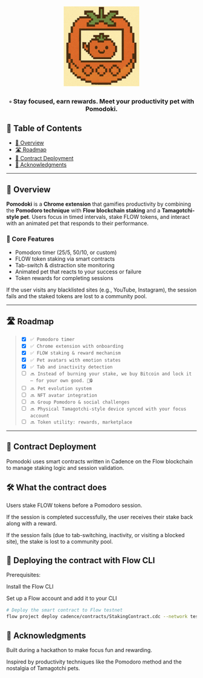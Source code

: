 <div align="center">
  <h1 align="center">
    <img src="https://raw.githubusercontent.com/letpires/Pomodoki/main/public/images/avatar.png" width="200" />
  </h1> 
  <h3>◦ Stay focused, earn rewards. Meet your productivity pet with Pomodoki.</h3>
</div>

## 📖 Table of Contents

- [📍 Overview](#-overview)
- [🛣 Roadmap](#-roadmap) 
- [🎯 Contract Deployment](#-contract-deployment)
- [🙏 Acknowledgments](#acknowledgments)

---

## 📍 Overview

**Pomodoki** is a **Chrome extension** that gamifies productivity by combining the **Pomodoro technique** with **Flow blockchain staking** and a **Tamagotchi-style pet**. Users focus in timed intervals, stake FLOW tokens, and interact with an animated pet that responds to their performance.

### 🧩 Core Features

- Pomodoro timer (25/5, 50/10, or custom)
- FLOW token staking via smart contracts
- Tab-switch & distraction site monitoring
- Animated pet that reacts to your success or failure 
- Token rewards for completing sessions

If the user visits any blacklisted sites (e.g., YouTube, Instagram), the session fails and the staked tokens are lost to a community pool.

---

## 🛣 Roadmap

> - [x] `✅ Pomodoro timer`
> - [x] `✅ Chrome extension with onboarding`
> - [x] `✅ FLOW staking & reward mechanism`
> - [x] `✅ Pet avatars with emotion states`
> - [x] `✅ Tab and inactivity detection`
> - [ ] `🔜 Instead of burning your stake, we buy Bitcoin and lock it — for your own good. 💸🔒`
> - [ ] `🔜 Pet evolution system`
> - [ ] `🔜 NFT avatar integration`
> - [ ] `🔜 Group Pomodoro & social challenges`
> - [ ] `🔜 Physical Tamagotchi-style device synced with your focus account`
> - [ ] `🔜 Token utility: rewards, marketplace`
---

## 🎯 Contract Deployment
Pomodoki uses smart contracts written in Cadence on the Flow blockchain to manage staking logic and session validation.

## 🛠 What the contract does
Users stake FLOW tokens before a Pomodoro session.

If the session is completed successfully, the user receives their stake back along with a reward.

If the session fails (due to tab-switching, inactivity, or visiting a blocked site), the stake is lost to a community pool.

## 🚀 Deploying the contract with Flow CLI
Prerequisites:

Install the Flow CLI

Set up a Flow account and add it to your CLI

```bash
# Deploy the smart contract to Flow testnet
flow project deploy cadence/contracts/StakingContract.cdc --network testnet
```

## 🙏 Acknowledgments
Built during a hackathon to make focus fun and rewarding.

Inspired by productivity techniques like the Pomodoro method and the nostalgia of Tamagotchi pets.
 
